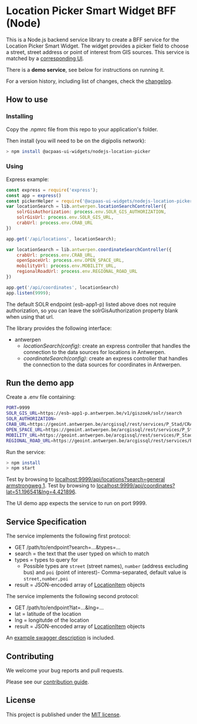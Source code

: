 # Location Picker Smart Widget BFF (Node)

This is a Node.js backend service library to create a BFF service for the Location Picker Smart Widget. The widget provides a picker field to choose a street, street address or point of interest from GIS sources. This service is matched by a [corresponding UI](https://github.com/digipolisantwerp/location-picker_widget_angular).

There is a **demo service**, see below for instructions on running it.

For a version history, including list of changes, check the [changelog](CHANGELOG.md).

## How to use

### Installing

Copy the .npmrc file from this repo to your application's folder.

Then install (you will need to be on the digipolis network):

```sh
> npm install @acpaas-ui-widgets/nodejs-location-picker
```

### Using

Express example:

```js
const express = require('express');
const app = express()
const pickerHelper = require('@acpaas-ui-widgets/nodejs-location-picker');
var locationSearch = lib.antwerpen.locationSearchController({
    solrGisAuthorization: process.env.SOLR_GIS_AUTHORIZATION,
    solrGisUrl: process.env.SOLR_GIS_URL,
    crabUrl: process.env.CRAB_URL
})

app.get('/api/locations', locationSearch);

var locationSearch = lib.antwerpen.coordinateSearchController({
    crabUrl: process.env.CRAB_URL,
    openSpaceUrl: process.env.OPEN_SPACE_URL,
    mobilityUrl: process.env.MOBILITY_URL,
    regionalRoadUrl: process.env.REGIONAL_ROAD_URL
})

app.get('/api/coordinates', locationSearch)
app.listen(9999);
```

The default SOLR endpoint (esb-app1-p) listed above does not require authorization, so you can leave the solrGisAuthorization property blank when using that url.

The library provides the following interface:

- antwerpen
  - *locationSearch(config)*: create an express controller that handles the connection to the data sources for locations in Antwerpen.
  - *coordinateSearch(config)*: create an express controller that handles the connection to the data sources for coordinates in Antwerpen.

## Run the demo app

Create a .env file containing:

```sh
PORT=9999
SOLR_GIS_URL=https://esb-app1-p.antwerpen.be/v1/giszoek/solr/search
SOLR_AUTHORIZATION=
CRAB_URL=https://geoint.antwerpen.be/arcgissql/rest/services/P_Stad/CRAB_adresposities/MapServer/0/query
OPEN_SPACE_URL=https://geoint.antwerpen.be/arcgissql/rest/services/P_Stad/Open_ruimte/Mapserver/identify
MOBILITY_URL=https://geoint.antwerpen.be/arcgissql/rest/services/P_Stad/Mobiliteit/MapServer/6/query
REGIONAL_ROAD_URL=https://geoint.antwerpen.be/arcgissql/rest/services/P_Stad/basisdata/Mapserver/5
```

Run the service:

```sh
> npm install
> npm start
```

Test by browsing to [localhost:9999/api/locations?search=general armstrongweg 1](http://localhost:9999/api/locations?search=generaal%20armstrongweg%201).
Test by browsing to [localhost:9999/api/coordinates?lat=51.196541&lng=4.421896](http://localhost:9999/api/coordinates?lng=51.196541&lat=4.421896).

The UI demo app expects the service to run on port 9999.

## Service Specification

The service implements the following first protocol:

- GET /path/to/endpoint?search=...&types=...
- search = the text that the user typed on which to match
- types = types to query for
  - Possible types are `street` (street names), `number` (address excluding bus) and `poi` (point of interest)- Comma-separated, default value is `street,number,poi`
- result = JSON-encoded array of [LocationItem](src/types.ts) objects

The service implements the following second protocol:

- GET /path/to/endpoint?lat=...&lng=...
- lat = latitude of the location
- lng = longitutde of the location
- result = JSON-encoded array of [LocationItem](src/types.ts) objects

An [example swagger description](swagger-example.json) is included.

## Contributing

We welcome your bug reports and pull requests.

Please see our [contribution guide](CONTRIBUTING.md).

## License

This project is published under the [MIT license](LICENSE.md).
